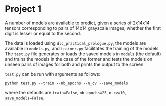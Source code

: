 # Project 1

A number of models are available to predict, given a series of 2x14x14 tensors corresponding to pairs of 14x14 grayscale images, whether the first digit is lesser or equal to the second.

The data is loaded using `dlc_practical_prologue.py`, the models are available in `models.py`, and `trainer.py` facilitates the training of the models. 
The `test.py` file generates or loads the saved models in `models` (the default) and trains the models in the case of the former and tests the models on unseen pairs of images for both
and prints the output to the screen. 

`test.py` can be run with arguments as follows: 
```
python test.py --train --nb_epochs --n_cv --save_models
```
where the defaults are `train=False`, `nb_epochs=25`, `n_cv=10`, `save_models=False`. 

